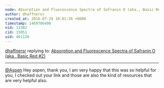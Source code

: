 ```yaml
---
node: Absorption and Fluorescence Spectra of Safranin O (aka., Basic Red #2)
author: dhaffnersr
created_at: 2016-07-29 10:01:36 +0000
timestamp: 1469786496
nid: 13302
cid: 15051
uid: 461120
---
```




[dhaffnersr](../profile/dhaffnersr) replying to: [Absorption and Fluorescence Spectra of Safranin O (aka., Basic Red #2)](../notes/dhaffnersr/07-20-2016/absorption-and-fluorescence-spectra-of-safranin-o-aka-basic-red-2)

----
[@Aspen](/profile/Aspen) Hey aspen, thank you, I am very happy that this was so helpful for you, I checked out your link and those are also the kind of resources that are very helpful also.